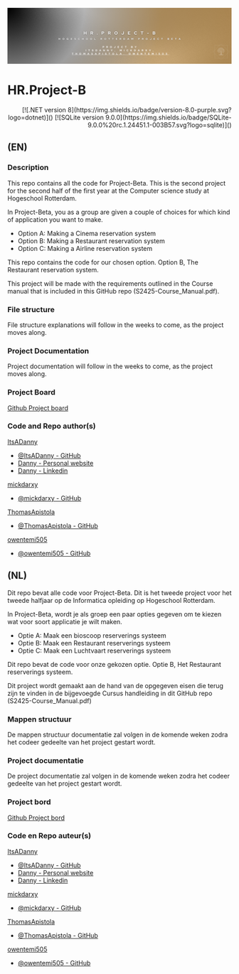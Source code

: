 ![HR.Project-B banner](https://github.com/ItsADanny/HR.Project-B/blob/main/HR_Project-B_Banner.png?raw=true)

# HR.Project-B

<div align="right">
[![.NET version 8](https://img.shields.io/badge/version-8.0-purple.svg?logo=dotnet)]()
[![SQLite version 9.0.0](https://img.shields.io/badge/SQLite-9.0.0%20rc.1.24451.1-003B57.svg?logo=sqlite)]()
</div>


## (EN)

### Description
This repo contains all the code for Project-Beta. This is the second project for the second half of the first year at the Computer science study at Hogeschool Rotterdam.

In Project-Beta, you as a group are given a couple of choices for which kind of application you want to make.

* Option A: Making a Cinema reservation system
* Option B: Making a Restaurant reservation system
* Option C: Making a Airline reservation system

This repo contains the code for our chosen option. 
Option B, The Restaurant reservation system.

This project will be made with the requirements outlined in the Course manual that is included in this GitHub repo (S2425-Course_Manual.pdf).

### File structure
File structure explanations will follow in the weeks to come, as the project moves along.

### Project Documentation
Project documentation will follow in the weeks to come, as the project moves along.

### Project Board

[Github Project board](https://github.com/users/ItsADanny/projects/7/views/1)

### Code and Repo author(s)

[ItsADanny]()
- [@ItsADanny - GitHub](https://github.com/ItsADanny)
- [Danny - Personal website](https://ddesnoo.nl)
- [Danny - Linkedin](https://www.linkedin.com/in/ddesnoo/)

[mickdarxy]()
- [@mickdarxy - GitHub](https://github.com/mickdarxy)

[ThomasApistola]()
- [@ThomasApistola - GitHub](https://github.com/ThomasApistola)

[owentemi505]()
- [@owentemi505 - GitHub](https://github.com/owentemi505)

## (NL)
Dit repo bevat alle code voor Project-Beta. Dit is het tweede project voor het tweede halfjaar op de Informatica opleiding op Hogeschool Rotterdam.

In Project-Beta, wordt je als groep een paar opties gegeven om te kiezen wat voor soort applicatie je wilt maken.

* Optie A: Maak een bioscoop reserverings systeem
* Optie B: Maak een Restaurant reserverings systeem
* Optie C: Maak een Luchtvaart reserverings systeem

Dit repo bevat de code voor onze gekozen optie. Optie B, Het Restaurant reserverings systeem.

Dit project wordt gemaakt aan de hand van de opgegeven eisen die terug zijn te vinden in de bijgevoegde Cursus handleiding in dit GitHub repo (S2425-Course_Manual.pdf)

### Mappen structuur
De mappen structuur documentatie zal volgen in de komende weken zodra het codeer gedeelte van het project gestart wordt.

### Project documentatie
De project documentatie zal volgen in de komende weken zodra het codeer gedeelte van het project gestart wordt.

### Project bord

[Github Project bord](https://github.com/users/ItsADanny/projects/7/views/1)

### Code en Repo auteur(s)

[ItsADanny]()
- [@ItsADanny - GitHub](https://github.com/ItsADanny)
- [Danny - Personal website](https://ddesnoo.nl)
- [Danny - Linkedin](https://www.linkedin.com/in/ddesnoo/)

[mickdarxy]()
- [@mickdarxy - GitHub](https://github.com/mickdarxy)

[ThomasApistola]()
- [@ThomasApistola - GitHub](https://github.com/ThomasApistola)

[owentemi505]()
- [@owentemi505 - GitHub](https://github.com/owentemi505)
